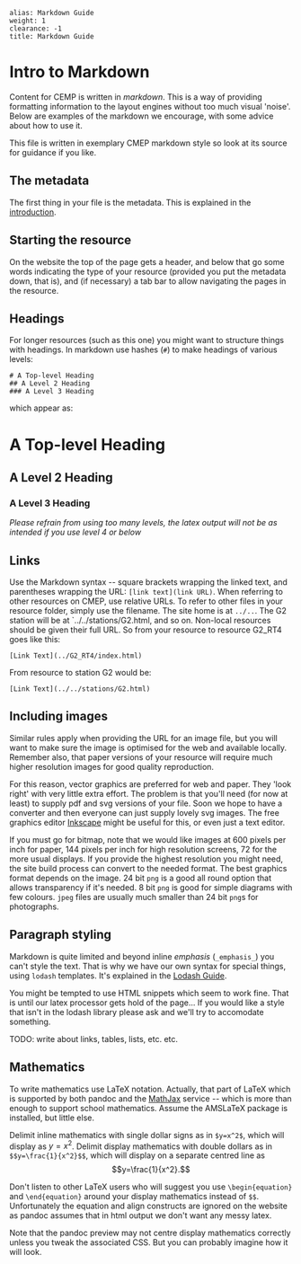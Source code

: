 ````
alias: Markdown Guide
weight: 1
clearance: -1
title: Markdown Guide

````
# Intro to Markdown

Content for CEMP is written in _markdown_. This is a way of providing
formatting information to the layout engines without too much visual 'noise'.
Below are examples of the markdown we encourage, with some advice about how to
use it.

This file is written in exemplary CMEP markdown style so look at its source for
guidance if you like.

## The metadata

The first thing in your file is the metadata. This is explained in the [introduction](index.html).

## Starting the resource

On the website the top of the page gets a header, and below that go some words indicating the type of your resource (provided you put the metadata down, that is), and (if necessary) a tab bar to allow navigating the pages in the resource.

## Headings

For longer resources (such as this one) you might want to structure things with headings. In markdown use hashes (`#`) to make headings of various levels:

    # A Top-level Heading
    ## A Level 2 Heading
    ### A Level 3 Heading

which appear as:

# A Top-level Heading
## A Level 2 Heading
### A Level 3 Heading

_Please refrain from using too many levels, the latex output will not be as
intended if you use level 4 or below_

## Links

Use the Markdown syntax -- square brackets wrapping the linked text, and parentheses wrapping the URL: `[link text](link URL)`. When referring to other resources on CMEP, use relative URLs. To refer to other files in your resource folder, simply use the filename. The site home is at `../..`. The G2 station will be at `../../stations/G2.html, and so on. Non-local resources should be given their full URL. So from your resource to resource G2_RT4 goes like this:
```
[Link Text](../G2_RT4/index.html)
```

From resource to station G2 would be:
```
[Link Text](../../stations/G2.html)
```

## Including images

Similar rules apply when providing the URL for an image file, but you will want to make sure the image is optimised for the web and available locally. Remember also, that paper versions of your resource will require much higher resolution images for good quality reproduction. 

For this reason, vector graphics are preferred for web and paper. They 'look right' with very little extra effort. The problem is that you'll need (for now at least) to supply pdf and svg versions of your file. Soon we hope to have a converter and then everyone can just supply lovely svg images. The free graphics editor [Inkscape](http://inkscape.org) might be useful for this, or even just a text editor.

If you must go for bitmap, note that we would like images at 600 pixels per inch for paper, 144 pixels per inch for high resolution screens, 72 for the more usual displays. If you provide the highest resolution you might need, the site build process can convert to the needed format. The best graphics format depends on the image. 24 bit `png` is a good all round option that allows transparency if it's needed. 8 bit `png` is good for simple diagrams with few colours. `jpeg` files are usually much smaller than 24 bit `png`s for photographs.

## Paragraph styling

Markdown is quite limited and beyond inline _emphasis_ (`_emphasis_`) you can't style the text. That is why we have our own syntax for special things, using `lodash` templates. It's explained in the [Lodash Guide](index.html#tab2).

You might be tempted to use HTML snippets which seem to work fine. That is until our latex processor gets hold of the page... If you would like a style that isn't in the lodash library please ask and we'll try to accomodate something.

TODO: write about links, tables, lists, etc. etc.

## Mathematics

To write mathematics use LaTeX notation. Actually, that part of LaTeX which is supported by both pandoc and the [MathJax](http://www.mathjax.org) service -- which is more than enough to support school mathematics. Assume the AMSLaTeX package is installed, but little else.

Delimit inline mathematics with single dollar signs as in `$y=x^2$`, which will display as $y=x^2$. Delimit display mathematics with double dollars as in `$$y=\frac{1}{x^2}$$`, which will display on a separate centred line as $$y=\frac{1}{x^2}.$$

Don't listen to other LaTeX users who will suggest you use `\begin{equation}` and `\end{equation}` around your display mathematics instead of `$$`. Unfortunately the equation and align constructs are ignored on the website as pandoc assumes that in html output we don't want any messy latex.

Note that the pandoc preview may not centre display mathematics correctly unless you tweak the associated CSS. But you can probably imagine how it will look.
